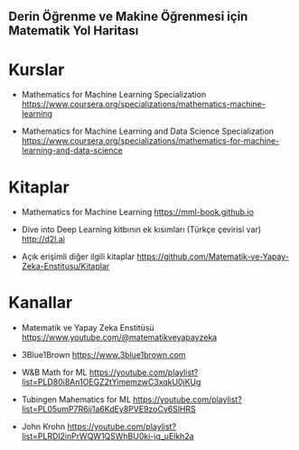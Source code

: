 ## Derin Öğrenme ve Makine Öğrenmesi için Matematik Yol Haritası

# Kurslar

- Mathematics for Machine Learning Specialization
  https://www.coursera.org/specializations/mathematics-machine-learning
  
- Mathematics for Machine Learning and Data Science Specialization
  https://www.coursera.org/specializations/mathematics-for-machine-learning-and-data-science


# Kitaplar

- Mathematics for Machine Learning
  https://mml-book.github.io
  
- Dive into Deep Learning kitbının ek kısımları (Türkçe çevirisi var)
  http://d2l.ai
  
 - Açık erişimli diğer ilgili kitaplar 
  https://github.com/Matematik-ve-Yapay-Zeka-Enstitusu/Kitaplar

# Kanallar

- Matematik ve Yapay Zeka Enstitüsü
  https://www.youtube.com/@matematikveyapayzeka
  
- 3Blue1Brown
  https://www.3blue1brown.com
  
 - W&B Math for ML
  https://youtube.com/playlist?list=PLD80i8An1OEGZ2tYimemzwC3xqkU0jKUg
  
 - Tubingen Mahematics for ML
  https://youtube.com/playlist?list=PL05umP7R6ij1a6KdEy8PVE9zoCv6SlHRS
  
 - John Krohn
  https://youtube.com/playlist?list=PLRDl2inPrWQW1QSWhBU0ki-jq_uElkh2a
